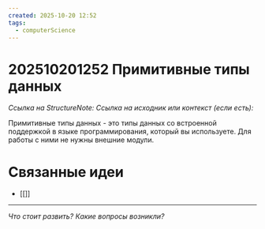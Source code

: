 ```yaml
---
created: 2025-10-20 12:52
tags:
  - computerScience
---
```

# 202510201252 Примитивные типы данных

*Ссылка на StructureNote:*
*Ссылка на исходник или контекст (если есть):* 

Примитивные типы данных - это типы данных со встроенной поддержкой в языке программирования, который вы используете. Для работы с ними не нужны внешние модули.
# Связанные идеи
- [[]]
---

*Что стоит развить? Какие вопросы возникли?*